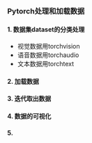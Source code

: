 ### Pytorch处理和加载数据
#### 1. 数据集dataset的分类处理
+ 视觉数据用torchvision
+ 语音数据用torchaudio
+ 文本数据用torchtext

#### 2. 加载数据

#### 3. 迭代取出数据

#### 4. 数据的可视化

#### 5. 
